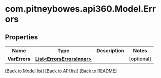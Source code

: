 # com.pitneybowes.api360.Model.Errors

## Properties

Name | Type | Description | Notes
------------ | ------------- | ------------- | -------------
**VarErrors** | [**List&lt;ErrorsErrorsInner&gt;**](ErrorsErrorsInner.md) |  | [optional] 

[[Back to Model list]](../README.md#documentation-for-models) [[Back to API list]](../README.md#documentation-for-api-endpoints) [[Back to README]](../README.md)

